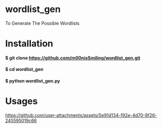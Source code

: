 # wordlist_gen
To Generate The Possible Wordlists

# Installation 
#### $ git clone https://github.com/m00nisSmiling/wordlist_gen.git
#### $ cd wordlist_gen
#### $ python wordlist_gen.py

# Usages

https://github.com/user-attachments/assets/5e91d134-f92e-4d70-8f26-245595019c66


